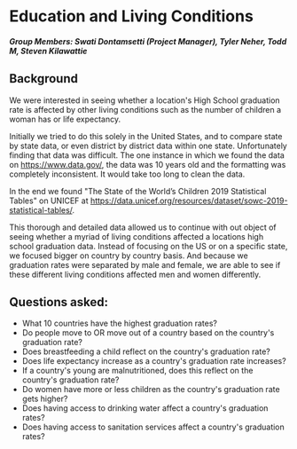 # Education and Living Conditions
##### Group Members: Swati Dontamsetti (Project Manager), Tyler Neher, Todd M, Steven Kilawattie

## Background
We were interested in seeing whether a location's High School graduation rate is affected by other living conditions such as the number of children a woman has or life expectancy.

Initially we tried to do this solely in the United States, and to compare state by state data, or even district by district data within one state. Unfortunately finding that data was difficult. The one instance in which we found the data on https://www.data.gov/, the data was 10 years old and the formatting was completely inconsistent. It would take too long to clean the data.

In the end we found "The State of the World’s Children 2019 Statistical Tables" on UNICEF at https://data.unicef.org/resources/dataset/sowc-2019-statistical-tables/.

This thorough and detailed data allowed us to continue with out object of seeing whether a myriad of living conditions affected a locations high school graduation data. Instead of focusing on the US or on a specific state, we focused bigger on country by country basis. And because we graduation rates were separated by male and female, we are able to see if these different living conditions affected men and women differently.

## Questions asked:
* What 10 countries have the highest graduation rates?
* Do people move to OR move out of a country based on the country's graduation rate?
* Does breastfeeding a child reflect on the country's graduation rate?
* Does life expectancy increase as a country's graduation rate increases?
* If a country's young are malnutritioned, does this reflect on the country's graduation rate?
* Do women have more or less children as the country's graduation rate gets higher?
* Does having access to drinking water affect a country's graduation rates?
* Does having access to sanitation services affect a country's graduation rates?
